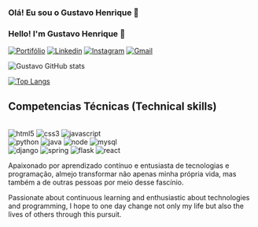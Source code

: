 ### Olá! Eu sou o Gustavo Henrique 👋
### Hello! I'm Gustavo Henrique 👋

[![Portifólio](https://img.shields.io/badge/website-000000?style=for-the-badge&logo=About.me&logoColor=white)](https://gustavohenriquet.github.io)
[![Linkedin](https://img.shields.io/badge/LinkedIn-0077B5?style=for-the-badge&logo=linkedin&logoColor=white)](https://www.linkedin.com/in/gustavo-henrique-tomaz-0a7a97242/)
[![Instagram](https://img.shields.io/badge/Instagram-E4405F?style=for-the-badge&logo=instagram&logoColor=white)](https://www.instagram.com/gsxtav/)
[![Gmail](https://img.shields.io/badge/Gmail-D14836?style=for-the-badge&logo=gmail&logoColor=white)](https://mail.google.com/mail/u/0/#inbox?compose=CllgCHrgmVbwBhFfQZKbJqpzGfNKstznnJJSClzLjdwgZrRHsxbHcqDmsqVBrNKRkQNjrblgNnq)

![Gustavo GitHub stats](https://github-readme-stats.vercel.app/api?username=gustavohenriqueT&show_icons=true&theme=radical)

[![Top Langs](https://github-readme-stats.vercel.app/api/top-langs/?username=gustavohenriqueT)](https://github.com/anuraghazra/github-readme-stats)
## Competencias Técnicas (Technical skills)
<div style="display: inline_block"><br/>
  <img aling= "center "alt="html5" src="https://img.shields.io/badge/HTML5-E34F26?style=for-the-badge&logo=html5&logoColor=white"/>
  <img aling= "center "alt="css3" src="https://img.shields.io/badge/CSS3-1572B6?style=for-the-badge&logo=css3&logoColor=white"/>
  <img aling= "center "alt="javascript" src="https://img.shields.io/badge/JavaScript-F7DF1E?style=for-the-badge&logo=javascript&logoColor=black"/>
</div>
<div>
  <img aling= "center "alt="python" src="https://img.shields.io/badge/Python-14354C?style=for-the-badge&logo=python&logoColor=white"/>
  <img aling= "center "alt="java" src="https://img.shields.io/badge/Java-ED8B00?style=for-the-badge&logo=openjdk&logoColor=white"/>
  <img aling= "center "alt="node" src="https://img.shields.io/badge/Node.js-43853D?style=for-the-badge&logo=node.js&logoColor=white"/>
  <img aling= "center "alt="mysql" src="https://img.shields.io/badge/MySQL-00000F?style=for-the-badge&logo=mysql&logoColor=white"/>
</div>
<div>
  <img aling= "center "alt="django" src="https://img.shields.io/badge/Django-092E20?style=for-the-badge&logo=django&logoColor=white"/>
  <img aling= "center "alt="spring" src="https://img.shields.io/badge/Spring-6DB33F?style=for-the-badge&logo=spring&logoColor=white"/> 
  <img aling= "center "alt="flask" src="https://img.shields.io/badge/Flask-000000?style=for-the-badge&logo=flask&logoColor=white"/>
  <img aling= "center "alt="react" src="https://img.shields.io/badge/React-20232A?style=for-the-badge&logo=react&logoColor=61DAFB"/>
</div>


Apaixonado por aprendizado contínuo e entusiasta de tecnologias e programação, almejo transformar não apenas minha própria vida, mas também a de outras pessoas por meio desse fascínio.

Passionate about continuous learning and enthusiastic about technologies and programming, I hope to one day change not only my life but also the lives of others through this pursuit.
